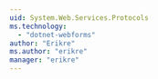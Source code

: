```yaml
---
uid: System.Web.Services.Protocols
ms.technology: 
  - "dotnet-webforms"
author: "Erikre"
ms.author: "erikre"
manager: "erikre"
---
```

